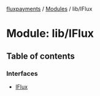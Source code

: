 [fluxpayments](../README.md) / [Modules](../modules.md) / lib/IFlux

# Module: lib/IFlux

## Table of contents

### Interfaces

- [IFlux](../interfaces/lib_IFlux.IFlux.md)
